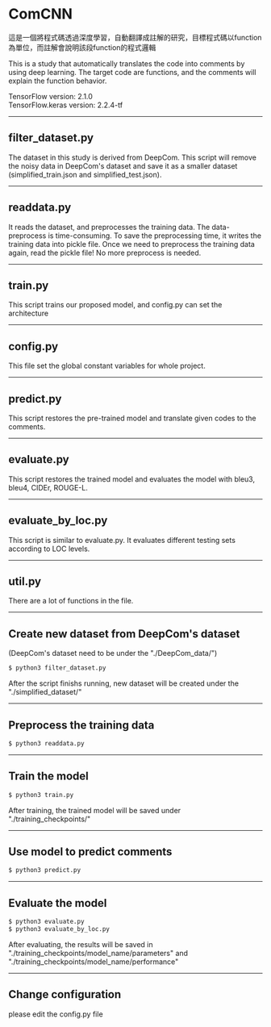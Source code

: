 # ComCNN

這是一個將程式碼透過深度學習，自動翻譯成註解的研究，目標程式碼以function為單位，而註解會說明該段function的程式邏輯

This is a study that automatically translates the code into comments by using deep learning. The target code are functions, and the comments will explain the function behavior.

TensorFlow version: 2.1.0<br>
TensorFlow.keras version: 2.2.4-tf<br>
***

## filter_dataset.py

The dataset in this study is derived from DeepCom. This script will remove the noisy data in DeepCom's dataset and save it as a smaller dataset (simplified_train.json and simplified_test.json).
***
## readdata.py
It reads the dataset, and preprocesses the training data. The data-preprocess is time-consuming. To save the preprocessing time, it writes the training data into pickle file. Once we need to preprocess the training data again, read the pickle file! No more preprocess is needed.
***
## train.py
This script trains our proposed model, and config.py can set the architecture

***
## config.py

This file set the global constant variables for whole project.
***
## predict.py

This script restores the pre-trained model and translate given codes to the comments.
***
## evaluate.py

This script restores the trained model and evaluates the model with bleu3, bleu4, CIDEr, ROUGE-L.
***

## evaluate_by_loc.py

This script is similar to evaluate.py. It evaluates different testing sets according to LOC levels.
***
## util.py

There are a lot of functions in the file.
***

## Create new dataset from DeepCom's dataset 
(DeepCom's dataset need to be under the "./DeepCom_data/")
```bash
$ python3 filter_dataset.py
```
After the script finishs running, new dataset will be created under the "./simplified_dataset/"

***

## Preprocess the training data
```bash
$ python3 readdata.py
```

***

## Train the model
```bash
$ python3 train.py
```
After training, the trained model will be saved under "./training_checkpoints/"
***
## Use model to predict comments
```bash
$ python3 predict.py
```
***
## Evaluate the model
```bash
$ python3 evaluate.py
$ python3 evaluate_by_loc.py
```
After evaluating, the results will be saved in "./training_checkpoints/model_name/parameters" and "./training_checkpoints/model_name/performance"
***
## Change configuration
please edit the config.py file 
